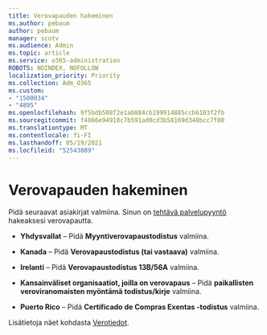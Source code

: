 ```yaml
---
title: Verovapauden hakeminen
ms.author: pebaum
author: pebaum
manager: scotv
ms.audience: Admin
ms.topic: article
ms.service: o365-administration
ROBOTS: NOINDEX, NOFOLLOW
localization_priority: Priority
ms.collection: Adm_O365
ms.custom:
- "1500034"
- "4895"
ms.openlocfilehash: 9f5bdb508f2e1ab884cb199914885ccb6103f2fb
ms.sourcegitcommit: f4866e94918c7b591ad0cd3b58169d340bcc7f00
ms.translationtype: MT
ms.contentlocale: fi-FI
ms.lasthandoff: 05/19/2021
ms.locfileid: "52543889"
---
```

# <a name="apply-for-tax-exempt-status"></a>Verovapauden hakeminen

Pidä seuraavat asiakirjat valmiina. Sinun on [tehtävä palvelupyyntö](https://go.microsoft.com/fwlink/p/?linkid=518322) hakeaksesi verovapautta.

- **Yhdysvallat** – Pidä **Myyntiverovapaustodistus** valmiina.

- **Kanada** – Pidä **Verovapaustodistus (tai vastaava)** valmiina.

- **Irelanti** – Pidä **Verovapaustodistus 13B/56A** valmiina.

- **Kansainväliset organisaatiot, joilla on verovapaus** – Pidä **paikallisten veroviranomaisten myöntämä todistus/kirje** valmiina.

- **Puerto Rico** – Pidä **Certificado de Compras Exentas -todistus** valmiina.

Lisätietoja näet kohdasta [Verotiedot](/microsoft-365/commerce/billing-and-payments/tax-information).
